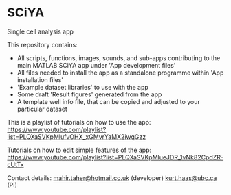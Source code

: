 # SCiYA
 Single cell analysis app

This repository contains:
- All scripts, functions, images, sounds, and sub-apps contributing to the main MATLAB SCiYA app under 'App development files'
- All files needed to install the app as a standalone programme within 'App installation files'
- 'Example dataset libraries' to use with the app
- Some draft 'Result figures' generated from the app
- A template well info file, that can be copied and adjusted to your particular dataset

This is a playlist of tutorials on how to use the app:
https://www.youtube.com/playlist?list=PLQXaSVKpMlufvOHX_xGMvrYaMX2iwqGzz

Tutorials on how to edit simple features of the app:
https://www.youtube.com/playlist?list=PLQXaSVKpMlueJDR_1vNk82CpdZR-cUtTx

Contact details:
mahir.taher@hotmail.co.uk (developer)
kurt.haas@ubc.ca (PI)
